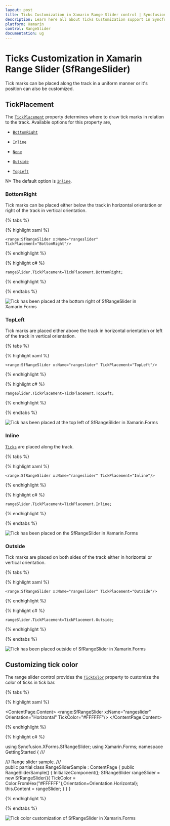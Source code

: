 ```yaml
---
layout: post
title: Ticks Customization in Xamarin Range Slider control | Syncfusion
description: Learn here all about Ticks Customization support in Syncfusion Xamarin Range Slider (SfRangeSlider) control and more.
platform: Xamarin
control: RangeSlider
documentation: ug
---
```


# Ticks Customization in Xamarin Range Slider (SfRangeSlider)

Tick marks can be placed along the track in a uniform manner or it's position can also be customized.

## TickPlacement

The [`TickPlacement`](https://help.syncfusion.com/cr/xamarin/Syncfusion.SfRangeSlider.XForms.SfRangeSlider.html#Syncfusion_SfRangeSlider_XForms_SfRangeSlider_TickPlacement) property determines where to draw tick marks in relation to the track. Available options for this property are,

* [`BottomRight`](https://help.syncfusion.com/cr/xamarin/Syncfusion.SfRangeSlider.XForms.TickPlacement.html#Syncfusion_SfRangeSlider_XForms_TickPlacement_BottomRight)

* [`Inline`](https://help.syncfusion.com/cr/xamarin/Syncfusion.SfRangeSlider.XForms.TickPlacement.html#Syncfusion_SfRangeSlider_XForms_TickPlacement_Inline)

* [`None`](https://help.syncfusion.com/cr/xamarin/Syncfusion.SfRangeSlider.XForms.TickPlacement.html#Syncfusion_SfRangeSlider_XForms_TickPlacement_None)

* [`Outside`](https://help.syncfusion.com/cr/xamarin/Syncfusion.SfRangeSlider.XForms.TickPlacement.html#Syncfusion_SfRangeSlider_XForms_TickPlacement_Outside)

* [`TopLeft`](https://help.syncfusion.com/cr/xamarin/Syncfusion.SfRangeSlider.XForms.TickPlacement.html#Syncfusion_SfRangeSlider_XForms_TickPlacement_TopLeft)

N> The default option is [`Inline`](https://help.syncfusion.com/cr/xamarin/Syncfusion.SfRangeSlider.XForms.TickPlacement.html#Syncfusion_SfRangeSlider_XForms_TickPlacement_Inline).

### BottomRight

Tick marks can be placed either below the track in horizontal orientation or right of the track in vertical orientation.

{% tabs %}

{% highlight xaml %}

	<range:SfRangeSlider x:Name="rangeslider" TickPlacement="BottomRight"/>
	
{% endhighlight %}

{% highlight c# %}

	rangeSlider.TickPlacement=TickPlacement.BottomRight;

{% endhighlight %}

{% endtabs %}

![Tick has been placed at the bottom right of SfRangeSlider in Xamarin.Forms](images/BottomRight.png)

### TopLeft

Tick marks are placed either above the track in horizontal orientation or left of the track in vertical orientation.

{% tabs %}

{% highlight xaml %}

	<range:SfRangeSlider x:Name="rangeslider" TickPlacement="TopLeft"/>
	
{% endhighlight %}

{% highlight c# %}

	rangeSlider.TickPlacement=TickPlacement.TopLeft;

{% endhighlight %}

{% endtabs %}

![Tick has been placed at the top left of SfRangeSlider in Xamarin.Forms](images/TopLeft.png)

### Inline

[`Ticks`](https://help.syncfusion.com/cr/xamarin/Syncfusion.SfRangeSlider.XForms.SnapsTo.html#Syncfusion_SfRangeSlider_XForms_SnapsTo_Ticks) are placed along the track.

{% tabs %}

{% highlight xaml %}

	<range:SfRangeSlider x:Name="rangeslider" TickPlacement="Inline"/>
	
{% endhighlight %}

{% highlight c# %}

	rangeSlider.TickPlacement=TickPlacement.Inline;

{% endhighlight %}

{% endtabs %}

![Tick has been placed on the SfRangeSlider in Xamarin.Forms](images/Inline.png)

### Outside

Tick marks are placed on both sides of the track either in horizontal or vertical orientation.

{% tabs %}

{% highlight xaml %}

	<range:SfRangeSlider x:Name="rangeslider" TickPlacement="Outside"/>
	
{% endhighlight %}

{% highlight c# %}

	rangeSlider.TickPlacement=TickPlacement.Outside;

{% endhighlight %}

{% endtabs %}

![Tick has been placed outside of SfRangeSlider in Xamarin.Forms](images/Outside.png)

## Customizing tick color

The range slider control provides the [`TickColor`](https://help.syncfusion.com/cr/xamarin/Syncfusion.SfRangeSlider.XForms.SfRangeSlider.html#Syncfusion_SfRangeSlider_XForms_SfRangeSlider_TickColor) property to customize the color of ticks in tick bar.

{% tabs %}

{% highlight xaml %}

<ContentPage xmlns="http://xamarin.com/schemas/2014/forms"
xmlns:x="http://schemas.microsoft.com/winfx/2009/xaml" 
xmlns:range="clr-namespace:Syncfusion.SfRangeSlider.XForms;assembly=Syncfusion.SfRangeSlider.XForms"
x:Class="GettingStarted.RangeSliderSample">
	<ContentPage.Content>
		<range:SfRangeSlider x:Name="rangeslider" Orientation="Horizontal"  TickColor="#FFFFFF"/>
	</ContentPage.Content>
</ContentPage>
	
{% endhighlight %}

{% highlight c# %}

using Syncfusion.XForms.SfRangeSlider;
using Xamarin.Forms;
namespace GettingStarted
{
	/// <summary>
    /// Range slider sample.
    /// </summary>
    public partial class RangeSliderSample : ContentPage
    {
        public RangeSliderSample()
        {
            InitializeComponent();
			SfRangeSlider rangeSlider = new SfRangeSlider(){ TickColor = Color.FromHex("#FFFFFF"),Orientation=Orientation.Horizontal};
			this.Content = rangeSlider;
        }
    }
}

{% endhighlight %}

{% endtabs %}

![Tick color customization of SfRangeSlider in Xamarin.Forms](images/TickColor.png)
